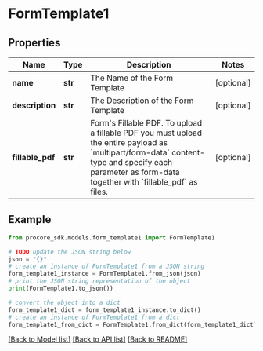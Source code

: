 # FormTemplate1


## Properties

Name | Type | Description | Notes
------------ | ------------- | ------------- | -------------
**name** | **str** | The Name of the Form Template | [optional] 
**description** | **str** | The Description of the Form Template | [optional] 
**fillable_pdf** | **str** | Form&#39;s Fillable PDF. To upload a fillable PDF you must upload the entire payload as &#x60;multipart/form-data&#x60; content-type and specify each parameter as form-data together with &#x60;fillable_pdf&#x60; as files. | [optional] 

## Example

```python
from procore_sdk.models.form_template1 import FormTemplate1

# TODO update the JSON string below
json = "{}"
# create an instance of FormTemplate1 from a JSON string
form_template1_instance = FormTemplate1.from_json(json)
# print the JSON string representation of the object
print(FormTemplate1.to_json())

# convert the object into a dict
form_template1_dict = form_template1_instance.to_dict()
# create an instance of FormTemplate1 from a dict
form_template1_from_dict = FormTemplate1.from_dict(form_template1_dict)
```
[[Back to Model list]](../README.md#documentation-for-models) [[Back to API list]](../README.md#documentation-for-api-endpoints) [[Back to README]](../README.md)


